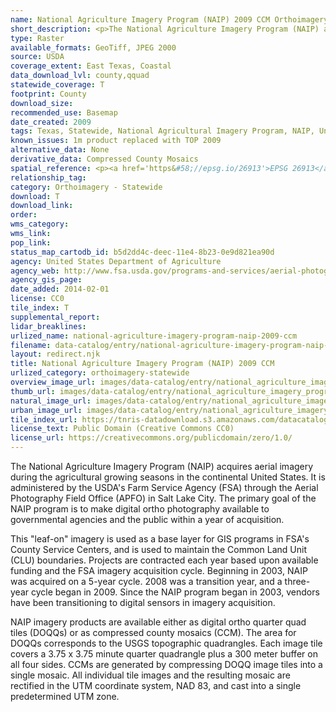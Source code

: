 ```yaml
---
name: National Agriculture Imagery Program (NAIP) 2009 CCM Orthoimagery
short_description: <p>The National Agriculture Imagery Program (NAIP) acquires aerial imagery during the agricultural growing seasons in the continental United States.</p>
type: Raster
available_formats: GeoTiff, JPEG 2000
source: USDA
coverage_extent: East Texas, Coastal
data_download_lvl: county,qquad
statewide_coverage: T
footprint: County
download_size:
recommended_use: Basemap
date_created: 2009
tags: Texas, Statewide, National Agricultural Imagery Program, NAIP, United States Department of Agriculture, USDA, Natural Resources Conservation Service, NRCS, Natural Color, NC, Infrared, CIR, Mosaic, Orthoimagery, Aerial, Historical
known_issues: 1m product replaced with TOP 2009
alternative_data: None
derivative_data: Compressed County Mosaics
spatial_reference: <p><a href='https&#58;//epsg.io/26913'>EPSG 26913</a>, <a href='https&#58;//epsg.io/26914'>EPSG 26914</a>, <a href='https&#58;//epsg.io/26915'>EPSG 26915</a></p>
relationship_tag:
category: Orthoimagery - Statewide
download: T
download_link:
order:
wms_category:
wms_link:
pop_link:
status_map_cartodb_id: b5d2dd4c-deec-11e4-8b23-0e9d821ea90d
agency: United States Department of Agriculture
agency_web: http://www.fsa.usda.gov/programs-and-services/aerial-photography/imagery-programs/naip-imagery/
agency_gis_page:
date_added: 2014-02-01
license: CC0
tile_index: T
supplemental_report:
lidar_breaklines:
urlized_name: national-agriculture-imagery-program-naip-2009-ccm
filename: data-catalog/entry/national-agriculture-imagery-program-naip-2009-ccm.md
layout: redirect.njk
title: National Agriculture Imagery Program (NAIP) 2009 CCM
urlized_category: orthoimagery-statewide
overview_image_url: images/data-catalog/entry/national_agriculture_imagery_program_naip_2009_ccm_overview.jpg
thumb_url: images/data-catalog/entry/national_agriculture_imagery_program_naip_2009_ccm_th.jpg
natural_image_url: images/data-catalog/entry/national_agriculture_imagery_program_naip_2009_ccm_natural.jpg
urban_image_url: images/data-catalog/entry/national_agriculture_imagery_program_naip_2009_ccm_urban.jpg
tile_index_url: https://tnris-datadownload.s3.amazonaws.com/datacatalog/tile_index/national_agriculture_imagery_program_naip_2009_ccm_tileindex.zip
license_text: Public Domain (Creative Commons CC0)
license_url: https://creativecommons.org/publicdomain/zero/1.0/
---
```


The National Agriculture Imagery Program (NAIP) acquires aerial imagery during the agricultural growing seasons in the continental United States. It is administered by the USDA's Farm Service Agency (FSA) through the Aerial Photography Field Office (APFO) in Salt Lake City. The primary goal of the NAIP program is to make digital ortho photography available to governmental agencies and the public within a year of acquisition.

This "leaf-on" imagery is used as a base layer for GIS programs in FSA's County Service Centers, and is used to maintain the Common Land Unit (CLU) boundaries. Projects are contracted each year based upon available funding and the FSA imagery acquisition cycle. Beginning in 2003, NAIP was acquired on a 5-year cycle. 2008 was a transition year, and a three-year cycle began in 2009. Since the NAIP program began in 2003, vendors have been transitioning to digital sensors in imagery acquisition.

NAIP imagery products are available either as digital ortho quarter quad tiles (DOQQs) or as compressed county mosaics (CCM). The area for DOQQs corresponds to the USGS topographic quadrangles. Each image tile covers a 3.75 x 3.75 minute quarter quadrangle plus a 300 meter buffer on all four sides. CCMs are generated by compressing DOQQ image tiles into a single mosaic. All individual tile images and the resulting mosaic are rectified in the UTM coordinate system, NAD 83, and cast into a single predetermined UTM zone.
